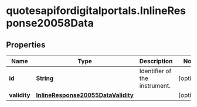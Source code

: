 # quotesapifordigitalportals.InlineResponse20058Data

## Properties

Name | Type | Description | Notes
------------ | ------------- | ------------- | -------------
**id** | **String** | Identifier of the instrument. | [optional] 
**validity** | [**InlineResponse20055DataValidity**](InlineResponse20055DataValidity.md) |  | [optional] 


